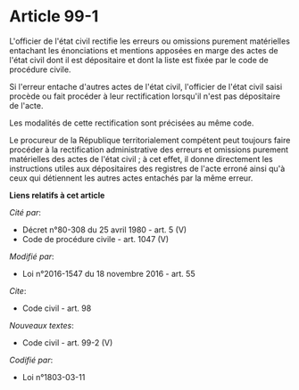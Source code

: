 # Article 99-1

L'officier de l'état civil rectifie les erreurs ou omissions purement matérielles entachant les énonciations et mentions
apposées en marge des actes de l'état civil dont il est dépositaire et dont la liste est fixée par le code de procédure
civile. 

Si l'erreur entache d'autres actes de l'état civil, l'officier de l'état civil saisi procède ou fait procéder à leur
rectification lorsqu'il n'est pas dépositaire de l'acte. 

Les modalités de cette rectification sont précisées au même code. 

Le procureur de la République territorialement compétent peut toujours faire procéder à la rectification administrative des
erreurs et omissions purement matérielles des actes de l'état civil ; à cet effet, il donne directement les instructions
utiles aux dépositaires des registres de l'acte erroné ainsi qu'à ceux qui détiennent les autres actes entachés par la même
erreur.

**Liens relatifs à cet article**

_Cité par_:

  - Décret n°80-308 du 25 avril 1980 - art. 5 (V)
  - Code de procédure civile - art. 1047 (V)

_Modifié par_:

  - Loi n°2016-1547 du 18 novembre 2016 - art. 55

_Cite_:

  - Code civil - art. 98

_Nouveaux textes_:

  - Code civil - art. 99-2 (V)

_Codifié par_:

  - Loi n°1803-03-11
